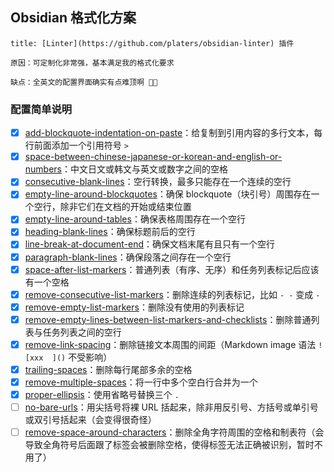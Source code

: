 ## Obsidian 格式化方案

```ad-tip
title: [Linter](https://github.com/platers/obsidian-linter) 插件

原因：可定制化非常强，基本满足我的格式化要求

缺点：全英文的配置界面确实有点难顶啊 😵‍💫
```

### 配置简单说明

- [x] [add-blockquote-indentation-on-paste](https://github.com/platers/obsidian-linter/blob/master/docs/rules.md#add-blockquote-indentation-on-paste)：给复制到引用内容的多行文本，每行前面添加一个引用符号 `>`
- [x] [space-between-chinese-japanese-or-korean-and-english-or-numbers](https://github.com/platers/obsidian-linter/blob/master/docs/rules.md#space-between-chinese-japanese-or-korean-and-english-or-numbers)：中文日文或韩文与英文或数字之间的空格
- [x] [consecutive-blank-lines](https://github.com/platers/obsidian-linter/blob/master/docs/rules.md#consecutive-blank-lines)：空行转换，最多只能存在一个连续的空行
- [x] [empty-line-around-blockquotes](https://github.com/platers/obsidian-linter/blob/master/docs/rules.md#empty-line-around-blockquotes)：确保 blockquote（块引号）周围存在一个空行，除非它们在文档的开始或结束位置
- [x] [empty-line-around-tables](https://github.com/platers/obsidian-linter/blob/master/docs/rules.md#empty-line-around-tables)：确保表格周围存在一个空行
- [x] [heading-blank-lines](https://github.com/platers/obsidian-linter/blob/master/docs/rules.md#heading-blank-lines)：确保标题前后的空行
- [x] [line-break-at-document-end](https://github.com/platers/obsidian-linter/blob/master/docs/rules.md#line-break-at-document-end)：确保文档末尾有且只有一个空行
- [x] [paragraph-blank-lines](https://github.com/platers/obsidian-linter/blob/master/docs/rules.md#paragraph-blank-lines)：确保段落之间存在一个空行
- [x] [space-after-list-markers](https://github.com/platers/obsidian-linter/blob/master/docs/rules.md#space-after-list-markers)：普通列表（有序、无序）和任务列表标记后应该有一个空格
- [x] [remove-consecutive-list-markers](https://github.com/platers/obsidian-linter/blob/master/docs/rules.md#remove-consecutive-list-markers)：删除连续的列表标记，比如 `- -` 变成 `-`
- [x] [remove-empty-list-markers](https://github.com/platers/obsidian-linter/blob/master/docs/rules.md#remove-empty-list-markers)：删除没有使用的列表标记
- [x] [remove-empty-lines-between-list-markers-and-checklists](https://github.com/platers/obsidian-linter/blob/master/docs/rules.md#remove-empty-lines-between-list-markers-and-checklists)：删除普通列表与任务列表之间的空行
- [x] [remove-link-spacing](https://github.com/platers/obsidian-linter/blob/master/docs/rules.md#remove-link-spacing)：删除链接文本周围的间距（Markdown image 语法 `![xxx  ]()` 不受影响）
- [x] [trailing-spaces](https://github.com/platers/obsidian-linter/blob/master/docs/rules.md#trailing-spaces)：删除每行尾部多余的空格
- [x] [remove-multiple-spaces](https://github.com/platers/obsidian-linter/blob/master/docs/rules.md#remove-multiple-spaces)：将一行中多个空白行合并为一个
- [x] [proper-ellipsis](https://github.com/platers/obsidian-linter/blob/master/docs/rules.md#proper-ellipsis)：使用省略号替换三个 `.`
- [ ] [no-bare-urls](https://github.com/platers/obsidian-linter/blob/master/docs/rules.md#no-bare-urls)：用尖括号将裸 URL 括起来，除非用反引号、方括号或单引号或双引号括起来（会变得很奇怪）
- [ ] [remove-space-around-characters](https://github.com/platers/obsidian-linter/blob/master/docs/rules.md#remove-space-around-characters)：删除全角字符周围的空格和制表符（会导致全角符号后面跟了标签会被删除空格，使得标签无法正确被识别，暂时不用了）
